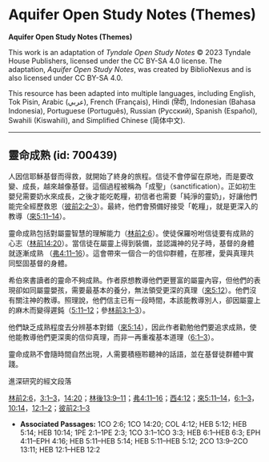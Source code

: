 # Aquifer Open Study Notes (Themes)

**Aquifer Open Study Notes (Themes)**

This work is an adaptation of *Tyndale Open Study Notes* © 2023 Tyndale House Publishers, licensed under the CC BY\-SA 4\.0 license. The adaptation, *Aquifer Open Study Notes*, was created by BiblioNexus and is also licensed under CC BY\-SA 4\.0\.

This resource has been adapted into multiple languages, including English, Tok Pisin, Arabic (عربي), French (Français), Hindi (हिंदी), Indonesian (Bahasa Indonesia), Portuguese (Português), Russian (Русский), Spanish (Español), Swahili (Kiswahili), and Simplified Chinese (简体中文).



--------------------------------

## 靈命成熟 (id: 700439)

人因信耶穌基督而得救，就開始了終身的旅程。信徒不會停留在原地，而是要改變、成長，越來越像基督。這個過程被稱為「成聖」（sanctification）。正如初生嬰兒需要奶水來成長，之後才能吃乾糧，初信者也需要「純淨的靈奶」，好讓他們能完全經歷救恩（[彼前2:2–3](https://ref.ly/1Pet2:1-1Pet2:3)）。最終，他們會預備好接受「乾糧」，就是更深入的教導（[來5:11–14](https://ref.ly/Heb5:11-Heb5:14)）。

靈命成熟包括對屬靈智慧的理解能力（[林前2:6](https://ref.ly/1Cor2:6)）。使徒保羅吩咐信徒要有成熟的心志（[林前14:20](https://ref.ly/1Cor14:20)）。當信徒在屬靈上得到裝備，並認識神的兒子時，基督的身體就逐漸成熟 （[弗4:11–16](https://ref.ly/Eph4:11-Eph4:16)）。這會帶來一個合一的信仰群體，在那裡，愛與真理共同堅固基督的身體。

希伯來書讀者的靈命不夠成熟。作者原想教導他們更豐富的屬靈內容，但他們的表現卻如同屬靈嬰孩，需要最基本的養分，無法領受更深的真理（[來5:12](https://ref.ly/Heb5:12)）。他們沒有關注神的教導。照理說，他們信主已有一段時間，本該能教導別人，卻因屬靈上的麻木而變得遲鈍（[5:11–12](https://ref.ly/Heb5:11-Heb5:12)；參[林前3:1–3](https://ref.ly/1Cor3:1-1Cor3:3)）。

他們缺乏成熟程度去分辨基本對錯（[來5:14](https://ref.ly/Heb5:14)），因此作者勸勉他們要追求成熟，使他能教導他們更深奧的信仰真理，而非一再重複基本道理（[6:1–3](https://ref.ly/Heb6:1-Heb6:3)）。

靈命成熟不會隨時間自然出現，人需要積極聆聽神的話語，並在基督徒群體中實踐。

進深研究的經文段落

[林前2:6](https://ref.ly/1Cor2:6)，[3:1–3](https://ref.ly/1Cor3:1-1Cor3:3)，[14:20](https://ref.ly/1Cor14:20)；[林後13:9–11](https://ref.ly/2Cor13:9-2Cor13:11)；[弗4:11–16](https://ref.ly/Eph4:11-Eph4:16)；[西4:12](https://ref.ly/Col4:12)；[來5:11–14](https://ref.ly/Heb5:11-Heb5:14)，[6:1–3](https://ref.ly/Heb6:1-Heb6:3)，[10:14](https://ref.ly/Heb10:14)，[12:1–2](https://ref.ly/Heb12:1-Heb12:2)；[彼前2:1–3](https://ref.ly/1Pet2:1-1Pet2:3)

* **Associated Passages:** 1CO 2:6; 1CO 14:20; COL 4:12; HEB 5:12; HEB 5:14; HEB 10:14; 1PE 2:1–1PE 2:3; 1CO 3:1–1CO 3:3; HEB 6:1–HEB 6:3; EPH 4:11–EPH 4:16; HEB 5:11–HEB 5:14; HEB 5:11–HEB 5:12; 2CO 13:9–2CO 13:11; HEB 12:1–HEB 12:2

